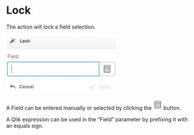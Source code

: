 # Lock

The action will lock a field selection.

![](<../.gitbook/assets/image (136).png>)

A Field can be entered manually or selected by clicking the <img src="../.gitbook/assets/image (127).png" alt="" data-size="original"> button.

A Qlik expression can be used in the “Field” parameter by prefixing it with an equals sign.
